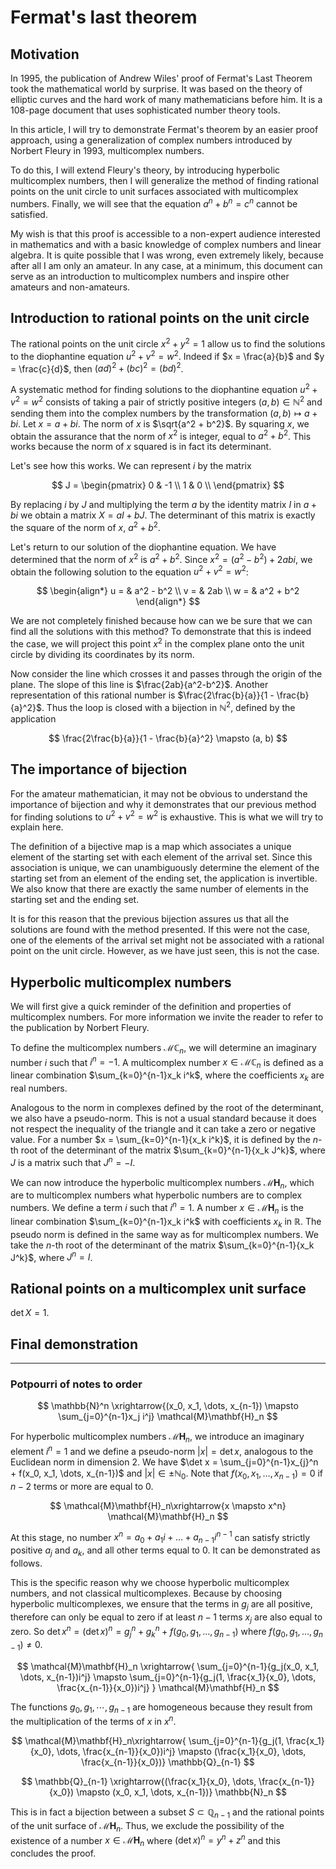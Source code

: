 # Fermat's last theorem

## Motivation

In 1995, the publication of Andrew Wiles' proof of Fermat's Last Theorem took the mathematical world by surprise. It was based on the theory of elliptic curves and the hard work of many mathematicians before him. It is a 108-page document that uses sophisticated number theory tools.

In this article, I will try to demonstrate Fermat's theorem by an easier proof approach, using a generalization of complex numbers introduced by Norbert Fleury in 1993, multicomplex numbers.

To do this, I will extend Fleury's theory, by introducing hyperbolic multicomplex numbers, then I will generalize the method of finding rational points on the unit circle to unit surfaces associated with multicomplex numbers. Finally, we will see that the equation $a^n + b^n = c^n$ cannot be satisfied.

My wish is that this proof is accessible to a non-expert audience interested in mathematics and with a basic knowledge of complex numbers and linear algebra. It is quite possible that I was wrong, even extremely likely, because after all I am only an amateur. In any case, at a minimum, this document can serve as an introduction to multicomplex numbers and inspire other amateurs and non-amateurs.

## Introduction to rational points on the unit circle

The rational points on the unit circle $x^2 + y^2 = 1$ allow us to find the solutions to the diophantine equation $u^2 + v^2 = w^2$. Indeed if $x = \frac{a}{b}$ and $y = \frac{c}{d}$, then $(ad)^2 + (bc)^2 = (bd)^2$.

A systematic method for finding solutions to the diophantine equation $u^2 + v^2 = w^2$ consists of taking a pair of strictly positive integers $(a, b) \in \mathbb{N}^2$ and sending them into the complex numbers by the transformation $(a,b) \mapsto a + bi$. Let $x = a + bi$. The norm of $x$ is $\sqrt{a^2 + b^2}$. By squaring $x$, we obtain the assurance that the norm of $x^2$ is integer, equal to $a^2 + b^2$. This works because the norm of $x$ squared is in fact its determinant. 

Let's see how this works. We can represent $i$ by the matrix 

$$
J = \begin{pmatrix}
0 & -1 \\
1 & 0 \\
\end{pmatrix}
$$

By replacing $i$ by $J$ and multiplying the term $a$ by the identity matrix $I$ in $a+bi$ we obtain a matrix $X = aI + bJ$. The determinant of this matrix is ​​exactly the square of the norm of $x$, $a^2 + b^2$.

Let's return to our solution of the diophantine equation. We have determined that the norm of $x^2$ is $a^2 + b^2$. Since $x^2 = (a^2 - b^2) + 2abi$, we obtain the following solution to the equation $u^2 + v^2 = w^2$:

$$
\begin{align*}
u = & a^2 - b^2 \\
v = & 2ab \\
w = & a^2 + b^2
\end{align*}
$$ 

We are not completely finished because how can we be sure that we can find all the solutions with this method? To demonstrate that this is indeed the case, we will project this point $x^2$ in the complex plane onto the unit circle by dividing its coordinates by its norm.

Now consider the line which crosses it and passes through the origin of the plane. The slope of this line is $\frac{2ab}{a^2-b^2}$. Another representation of this rational number is $\frac{2\frac{b}{a}}{1 - \frac{b}{a}^2}$. Thus the loop is closed with a bijection in $\mathbb{N}^2$, defined by the application

$$
\frac{2\frac{b}{a}}{1 - \frac{b}{a}^2}
\mapsto
(a, b)
$$

## The importance of bijection

For the amateur mathematician, it may not be obvious to understand the importance of bijection and why it demonstrates that our previous method for finding solutions to $u^2 + v^2 = w^2$ is exhaustive. This is what we will try to explain here.

The definition of a bijective map is a map which associates a unique element of the starting set with each element of the arrival set. Since this association is unique, we can unambiguously determine the element of the starting set from an element of the ending set, the application is invertible. We also know that there are exactly the same number of elements in the starting set and the ending set.

It is for this reason that the previous bijection assures us that all the solutions are found with the method presented. If this were not the case, one of the elements of the arrival set might not be associated with a rational point on the unit circle. However, as we have just seen, this is not the case.

## Hyperbolic multicomplex numbers


We will first give a quick reminder of the definition and properties of multicomplex numbers. For more information we invite the reader to refer to the publication by Norbert Fleury.

To define the multicomplex numbers $\mathcal{M}\mathbb{C}_n$, we will determine an imaginary number $i$ such that $i^n = -1$. A multicomplex number $x \in \mathcal{M}\mathbb{C}_n$ is defined as a linear combination $\sum_{k=0}^{n-1}x_k i^k$, where the coefficients $x_k$ are real numbers.

Analogous to the norm in complexes defined by the root of the determinant, we also have a pseudo-norm. This is not a usual standard because it does not respect the inequality of the triangle and it can take a zero or negative value. For a number $x = \sum_{k=0}^{n-1}{x_k i^k}$, it is defined by the $n$-th root of the determinant of the matrix $\sum_{k=0}^{n-1}{x_k J^k}$, where $J$ is a matrix such that $J^n = -I$.

We can now introduce the hyperbolic multicomplex numbers $\mathcal{M}\mathbf{H}_n$, which are to multicomplex numbers what hyperbolic numbers are to complex numbers. We define a term $i$ such that $i^n = 1$. A number $x \in \mathcal{M}\mathbf{H}_n$ is the linear combination $\sum_{k=0}^{n-1}x_k i^k$ with coefficients $x_k$ in $\mathbb{R}$. The pseudo norm is defined in the same way as for multicomplex numbers. We take the $n$-th root of the determinant of the matrix $\sum_{k=0}^{n-1}{x_k J^k}$, where $J^n = I$.

## Rational points on a multicomplex unit surface

$\det X = 1$.

## Final demonstration

---
### Potpourri of notes to order

$$
\mathbb{N}^n \xrightarrow{(x_0, x_1, \dots, x_{n-1}) \mapsto \sum_{j=0}^{n-1}x_j i^j} \mathcal{M}\mathbf{H}_n 
$$

For hyperbolic multicomplex numbers $\mathcal{M}\mathbf{H}_n$, we introduce an imaginary element $i^n = 1$ and we define a pseudo-norm $|x| = \det x$, analogous to the Euclidean norm in dimension $2$. We have $\det x = \sum_{j=0}^{n-1}x_{j}^n + f(x_0, x_1, \dots, x_{n-1})$ and $|x| \in \pm \mathbb{N}_0$. Note that $f(x_0, x_1, \dots, x_{n-1}) = 0$ if $n-2$ terms or more are equal to $0$. 

$$
 \mathcal{M}\mathbf{H}_n\xrightarrow{x \mapsto x^n} \mathcal{M}\mathbf{H}_n 
$$

At this stage, no number $x^n = a_0 + a_1i + \dots + a_{n-1}i^{n-1}$ can satisfy strictly positive $a_j$ and $a_k$, and all other terms equal to $0$. It can be demonstrated as follows.  

This is the specific reason why we choose hyperbolic multicomplex numbers, and not classical multicomplexes. Because by choosing hyperbolic multicomplexes, we ensure that the terms in $g_j$ are all positive, therefore can only be equal to zero if at least $n-1$ terms $x_j$ are also equal to zero. So $\det x^n = (\det x)^n = g_j^n + g_k^n + f(g_0, g_1, \dots, g_{n-1})$ where $f(g_0, g_1, \dots, g_{n-1}) \neq 0$.


$$
 \mathcal{M}\mathbf{H}_n \xrightarrow{
\sum_{j=0}^{n-1}{g_j(x_0, x_1, \dots, x_{n-1})i^j}
\mapsto
\sum_{j=0}^{n-1}{g_j(1, \frac{x_1}{x_0}, \dots, \frac{x_{n-1}}{x_0})i^j}
} \mathcal{M}\mathbf{H}_n  
$$

The functions $g_0, g_1, \cdots, g_{n-1}$ are homogeneous because they result from the multiplication of the terms of $x$ in $x^n$.

$$
 \mathcal{M}\mathbf{H}_n\xrightarrow{ 
\sum_{j=0}^{n-1}{g_j(1, \frac{x_1}{x_0}, \dots, \frac{x_{n-1}}{x_0})i^j}
\mapsto (\frac{x_1}{x_0}, \dots, \frac{x_{n-1}}{x_0})} \mathbb{Q}_{n-1}  
$$

$$
\mathbb{Q}_{n-1} \xrightarrow{(\frac{x_1}{x_0}, \dots, \frac{x_{n-1}}{x_0}) \mapsto (x_0, x_1, \dots, x_{n-1})} \mathbb{N}_n
$$

This is in fact a bijection between a subset $S \subset \mathbb{Q}_{n-1}$ and the rational points of the unit surface of $\mathcal{M}\mathbf{H}_n$. Thus, we exclude the possibility of the existence of a number $x \in \mathcal{M}\mathbf{H}_n$ where $(\det x)^n = y^n + z^n$ and this concludes the proof.